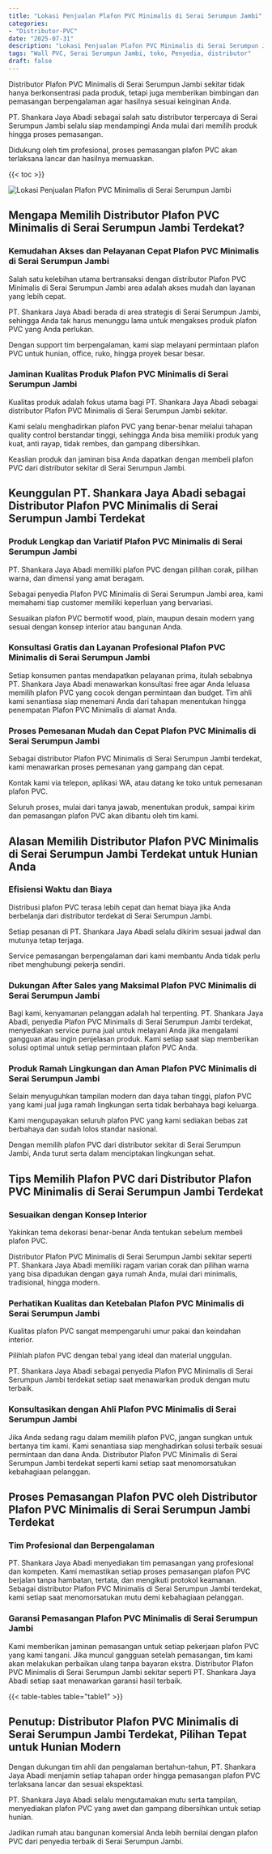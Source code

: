 ```yaml
---
title: "Lokasi Penjualan Plafon PVC Minimalis di Serai Serumpun Jambi"
categories: 
- "Distributor-PVC"
date: "2025-07-31"
description: "Lokasi Penjualan Plafon PVC Minimalis di Serai Serumpun Jambi untuk tempat tinggal, office, dan gerai. Panel terbaik, pilihan motif, variasi warna menarik, dengan jasa instalasi ditangani oleh tenaga ahli ahli serta jaminan resmi!|Jasa penyediaan Plafon PVC Minimalis di Serai Serumpun Jambi untuk keperluan rumah, office, atau toko, beserta material terbaik dan instalasi oleh teknisi profesional dan jaminan resmi.|Alternatif Plafon PVC Minimalis di Serai Serumpun Jambi yang terpercaya untuk hunian, office, serta toko, dengan panel berkualitas dan instalasi dikerjakan oleh tenaga ahli profesional dan jaminan resmi.|Distribusi Plafon PVC Minimalis di Serai Serumpun Jambi bagi rumah, perkantoran, serta toko, beserta material unggulan dan penempatan dikerjakan oleh teknisi berpengalaman, lengkap beserta kepastian resmi.}"
tags: "Wall PVC, Serai Serumpun Jambi, toko, Penyedia, distributor"
draft: false
---
```


Distributor Plafon PVC Minimalis di Serai Serumpun Jambi sekitar tidak hanya berkonsentrasi pada produk, tetapi juga memberikan bimbingan dan pemasangan berpengalaman agar hasilnya sesuai keinginan Anda.

PT. Shankara Jaya Abadi sebagai salah satu distributor terpercaya di Serai Serumpun Jambi selalu siap mendampingi Anda mulai dari memilih produk hingga proses pemasangan.

Didukung oleh tim profesional, proses pemasangan plafon PVC akan terlaksana lancar dan hasilnya memuaskan.

{{< toc >}}

![Lokasi Penjualan Plafon PVC Minimalis di Serai Serumpun Jambi](/images/Distributor-PVC/Lokasi-Penjualan-Plafon-PVC-Minimalis-di-Serai-Serumpun-Jambi.png)


## Mengapa Memilih Distributor Plafon PVC Minimalis di Serai Serumpun Jambi Terdekat?

### Kemudahan Akses dan Pelayanan Cepat Plafon PVC Minimalis di Serai Serumpun Jambi

Salah satu kelebihan utama bertransaksi dengan distributor Plafon PVC Minimalis di Serai Serumpun Jambi area adalah akses mudah dan layanan yang lebih cepat.

PT. Shankara Jaya Abadi berada di area strategis di Serai Serumpun Jambi, sehingga Anda tak harus menunggu lama untuk mengakses produk plafon PVC yang Anda perlukan.

Dengan support tim berpengalaman, kami siap melayani permintaan plafon PVC untuk hunian, office, ruko, hingga proyek besar besar.

### Jaminan Kualitas Produk Plafon PVC Minimalis di Serai Serumpun Jambi

Kualitas produk adalah fokus utama bagi PT. Shankara Jaya Abadi sebagai distributor Plafon PVC Minimalis di Serai Serumpun Jambi sekitar.

Kami selalu menghadirkan plafon PVC yang benar-benar melalui tahapan quality control berstandar tinggi, sehingga Anda bisa memiliki produk yang kuat, anti rayap, tidak rembes, dan gampang dibersihkan.

Keaslian produk dan jaminan bisa Anda dapatkan dengan membeli plafon PVC dari distributor sekitar di Serai Serumpun Jambi.

## Keunggulan PT. Shankara Jaya Abadi sebagai Distributor Plafon PVC Minimalis di Serai Serumpun Jambi Terdekat

### Produk Lengkap dan Variatif Plafon PVC Minimalis di Serai Serumpun Jambi

PT. Shankara Jaya Abadi memiliki plafon PVC dengan pilihan corak, pilihan warna, dan dimensi yang amat beragam.

Sebagai penyedia Plafon PVC Minimalis di Serai Serumpun Jambi area, kami memahami tiap customer memiliki keperluan yang bervariasi.

Sesuaikan plafon PVC bermotif wood, plain, maupun desain modern yang sesuai dengan konsep interior atau bangunan Anda.

### Konsultasi Gratis dan Layanan Profesional Plafon PVC Minimalis di Serai Serumpun Jambi

Setiap konsumen pantas mendapatkan pelayanan prima, itulah sebabnya PT. Shankara Jaya Abadi menawarkan konsultasi free agar Anda leluasa memilih plafon PVC yang cocok dengan permintaan dan budget. Tim ahli kami senantiasa siap menemani Anda dari tahapan menentukan hingga penempatan Plafon PVC Minimalis di alamat Anda.

### Proses Pemesanan Mudah dan Cepat Plafon PVC Minimalis di Serai Serumpun Jambi

Sebagai distributor Plafon PVC Minimalis di Serai Serumpun Jambi terdekat, kami menawarkan proses pemesanan yang gampang dan cepat.

Kontak kami via telepon, aplikasi WA, atau datang ke toko untuk pemesanan plafon PVC.

Seluruh proses, mulai dari tanya jawab, menentukan produk, sampai kirim dan pemasangan plafon PVC akan dibantu oleh tim kami.

## Alasan Memilih Distributor Plafon PVC Minimalis di Serai Serumpun Jambi Terdekat untuk Hunian Anda

### Efisiensi Waktu dan Biaya

Distribusi plafon PVC terasa lebih cepat dan hemat biaya jika Anda berbelanja dari distributor terdekat di Serai Serumpun Jambi.

Setiap pesanan di PT. Shankara Jaya Abadi selalu dikirim sesuai jadwal dan mutunya tetap terjaga.

Service pemasangan berpengalaman dari kami membantu Anda tidak perlu ribet menghubungi pekerja sendiri.

### Dukungan After Sales yang Maksimal Plafon PVC Minimalis di Serai Serumpun Jambi

Bagi kami, kenyamanan pelanggan adalah hal terpenting. PT. Shankara Jaya Abadi, penyedia Plafon PVC Minimalis di Serai Serumpun Jambi terdekat, menyediakan service purna jual untuk melayani Anda jika mengalami gangguan atau ingin penjelasan produk. Kami setiap saat siap memberikan solusi optimal untuk setiap permintaan plafon PVC Anda.

### Produk Ramah Lingkungan dan Aman Plafon PVC Minimalis di Serai Serumpun Jambi

Selain menyuguhkan tampilan modern dan daya tahan tinggi, plafon PVC yang kami jual juga ramah lingkungan serta tidak berbahaya bagi keluarga.

Kami mengupayakan seluruh plafon PVC yang kami sediakan bebas zat berbahaya dan sudah lolos standar nasional.

Dengan memilih plafon PVC dari distributor sekitar di Serai Serumpun Jambi, Anda turut serta dalam menciptakan lingkungan sehat.

## Tips Memilih Plafon PVC dari Distributor Plafon PVC Minimalis di Serai Serumpun Jambi Terdekat

### Sesuaikan dengan Konsep Interior

Yakinkan tema dekorasi benar-benar Anda tentukan sebelum membeli plafon PVC.

Distributor Plafon PVC Minimalis di Serai Serumpun Jambi sekitar seperti PT. Shankara Jaya Abadi memiliki ragam varian corak dan pilihan warna yang bisa dipadukan dengan gaya rumah Anda, mulai dari minimalis, tradisional, hingga modern.

### Perhatikan Kualitas dan Ketebalan Plafon PVC Minimalis di Serai Serumpun Jambi

Kualitas plafon PVC sangat mempengaruhi umur pakai dan keindahan interior.

Pilihlah plafon PVC dengan tebal yang ideal dan material unggulan.

PT. Shankara Jaya Abadi sebagai penyedia Plafon PVC Minimalis di Serai Serumpun Jambi terdekat setiap saat menawarkan produk dengan mutu terbaik.

### Konsultasikan dengan Ahli Plafon PVC Minimalis di Serai Serumpun Jambi

Jika Anda sedang ragu dalam memilih plafon PVC, jangan sungkan untuk bertanya tim kami. Kami senantiasa siap menghadirkan solusi terbaik sesuai permintaan dan dana Anda. Distributor Plafon PVC Minimalis di Serai Serumpun Jambi terdekat seperti kami setiap saat menomorsatukan kebahagiaan pelanggan.

## Proses Pemasangan Plafon PVC oleh Distributor Plafon PVC Minimalis di Serai Serumpun Jambi Terdekat

### Tim Profesional dan Berpengalaman

PT. Shankara Jaya Abadi menyediakan tim pemasangan yang profesional dan kompeten. Kami memastikan setiap proses pemasangan plafon PVC berjalan tanpa hambatan, tertata, dan mengikuti protokol keamanan. Sebagai distributor Plafon PVC Minimalis di Serai Serumpun Jambi terdekat, kami setiap saat menomorsatukan mutu demi kebahagiaan pelanggan.

### Garansi Pemasangan Plafon PVC Minimalis di Serai Serumpun Jambi

Kami memberikan jaminan pemasangan untuk setiap pekerjaan plafon PVC yang kami tangani. Jika muncul gangguan setelah pemasangan, tim kami akan melakukan perbaikan ulang tanpa bayaran ekstra. Distributor Plafon PVC Minimalis di Serai Serumpun Jambi sekitar seperti PT. Shankara Jaya Abadi setiap saat menawarkan garansi hasil terbaik.

{{< table-tables table="table1" >}}

## Penutup: Distributor Plafon PVC Minimalis di Serai Serumpun Jambi Terdekat, Pilihan Tepat untuk Hunian Modern

Dengan dukungan tim ahli dan pengalaman bertahun-tahun, PT. Shankara Jaya Abadi menjamin setiap tahapan order hingga pemasangan plafon PVC terlaksana lancar dan sesuai ekspektasi.

PT. Shankara Jaya Abadi selalu mengutamakan mutu serta tampilan, menyediakan plafon PVC yang awet dan gampang dibersihkan untuk setiap hunian.

Jadikan rumah atau bangunan komersial Anda lebih bernilai dengan plafon PVC dari penyedia terbaik di Serai Serumpun Jambi.